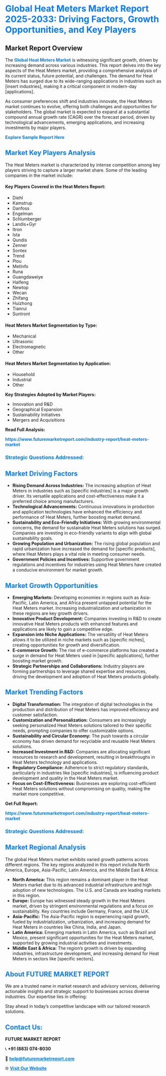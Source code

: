 <h1 style="color: #007BFF;">Global Heat Meters Market Report 2025-2033: Driving Factors, Growth Opportunities, and Key Players</h1>

<section id="overview">
<h2>Market Report Overview</h2>
<p>The <a href="https://www.futuremarketreport.com/industry-report/heat-meters-market" style="color: #007BFF; text-decoration: none;"><strong>Global Heat Meters Market</strong></a> is witnessing significant growth, driven by increasing demand across various industries. This report delves into the key aspects of the Heat Meters market, providing a comprehensive analysis of its current status, future potential, and challenges. The demand for Heat Meters has surged due to its wide-ranging applications in industries such as [insert industries], making it a critical component in modern-day [applications].</p>
<p>As consumer preferences shift and industries innovate, the Heat Meters market continues to evolve, offering both challenges and opportunities for stakeholders. The global market is expected to expand at a substantial compound annual growth rate (CAGR) over the forecast period, driven by technological advancements, emerging applications, and increasing investments by major players.</p>
</section>

<section id="overview">
<p><a href="https://www.futuremarketreport.com/request-sample/reportId=92827" style="color: #007BFF; text-decoration: none;"><strong>Explore Sample Report Here</strong></a></p>
</section>

<section id="key-players">
<h2 style="color: #007BFF;">Market Key Players Analysis</h2>
<p>The Heat Meters market is characterized by intense competition among key players striving to capture a larger market share. Some of the leading companies in the market include:</p>
<h4>Key Players Covered in the Heat Meters Report:</h4>
<ul><li>Diehl</li><li>Kamstrup</li><li>Danfoss</li><li>Engelman</li><li>Schlumberger</li><li>Landis+Gyr</li><li>Itron</li><li>Ista</li><li>Qundis</li><li>Zenner</li><li>Sontex</li><li>Trend</li><li>Plou</li><li>MetInfo</li><li>Runa</li><li>Guangdaweiye</li><li>Haifeng</li><li>Newtop</li><li>Wecan</li><li>Zhifang</li><li>Huizhong</li><li>Tianrui</li><li>Suntront</li></ul>
<h4>Heat Meters Market Segmentation by Type:</h4>
<ul><li>Mechanical</li><li>Ultrasonic</li><li>Electromagnetic</li><li>Other</li></ul>

<h4>Heat Meters Market Segmentation by Application:</h4>
<ul><li>Household</li><li>Industrial</li><li>Other</li></ul>
<p><strong>Key Strategies Adopted by Market Players:</strong></p>
<ul>
<li>Innovation and R&D</li>
<li>Geographical Expansion</li>
<li>Sustainability Initiatives</li>
<li>Mergers and Acquisitions</li>
</ul>
</section>

<section>
<p><strong>Read Full Analysis: </strong></p><a href="https://www.futuremarketreport.com/industry-report/heat-meters-market" style="color: #007BFF; text-decoration: none;"><strong>https://www.futuremarketreport.com/industry-report/heat-meters-market</strong></a>
<h3 style="color: #007BFF;">Strategic Questions Addressed:</h3>
</section>

<section id="driving-factors">
<h2 style="color: #007BFF;">Market Driving Factors</h2>
<ul>
<li><strong>Rising Demand Across Industries:</strong> The increasing adoption of Heat Meters in industries such as [specific industries] is a major growth driver. Its versatile applications and cost-effectiveness make it a preferred choice among manufacturers.</li>
<li><strong>Technological Advancements:</strong> Continuous innovations in production and application technologies have enhanced the efficiency and performance of Heat Meters, further boosting market demand.</li>
<li><strong>Sustainability and Eco-Friendly Initiatives:</strong> With growing environmental concerns, the demand for sustainable Heat Meters solutions has surged. Companies are investing in eco-friendly variants to align with global sustainability goals.</li>
<li><strong>Growing Population and Urbanization:</strong> The rising global population and rapid urbanization have increased the demand for [specific products], where Heat Meters plays a vital role in meeting consumer needs.</li>
<li><strong>Government Policies and Incentives:</strong> Supportive government regulations and incentives for industries using Heat Meters have created a conducive environment for market growth.</li>
</ul>
</section>

<section id="growth-opportunities">
<h2 style="color: #007BFF;">Market Growth Opportunities</h2>
<ul>
<li><strong>Emerging Markets:</strong> Developing economies in regions such as Asia-Pacific, Latin America, and Africa present untapped potential for the Heat Meters market. Increasing industrialization and urbanization in these regions are key growth drivers.</li>
<li><strong>Innovative Product Development:</strong> Companies investing in R&D to create innovative Heat Meters products with enhanced features and applications are likely to gain a competitive edge.</li>
<li><strong>Expansion into Niche Applications:</strong> The versatility of Heat Meters allows it to be utilized in niche markets such as [specific niches], creating opportunities for growth and diversification.</li>
<li><strong>E-commerce Growth:</strong> The rise of e-commerce platforms has created a surge in demand for Heat Meters used in [specific applications], further boosting market growth.</li>
<li><strong>Strategic Partnerships and Collaborations:</strong> Industry players are forming partnerships to leverage shared expertise and resources, driving the development and adoption of Heat Meters products globally.</li>
</ul>
</section>

<section id="trending-factors">
<h2 style="color: #007BFF;">Market Trending Factors</h2>
<ul>
<li><strong>Digital Transformation:</strong> The integration of digital technologies in the production and distribution of Heat Meters has improved efficiency and customer satisfaction.</li>
<li><strong>Customization and Personalization:</strong> Consumers are increasingly seeking personalized Heat Meters solutions tailored to their specific needs, prompting companies to offer customizable options.</li>
<li><strong>Sustainability and Circular Economy:</strong> The push towards a circular economy has driven demand for recyclable and reusable Heat Meters solutions.</li>
<li><strong>Increased Investment in R&D:</strong> Companies are allocating significant resources to research and development, resulting in breakthroughs in Heat Meters technology and applications.</li>
<li><strong>Regulatory Compliance:</strong> Adherence to strict regulatory standards, particularly in industries like [specific industries], is influencing product development and quality in the Heat Meters market.</li>
<li><strong>Focus on Cost-Effectiveness:</strong> Businesses are exploring cost-efficient Heat Meters solutions without compromising on quality, making the market more competitive.</li>
</ul>
</section>

<section>
<p><strong>Get Full Report: </strong></p><a href="https://www.futuremarketreport.com/industry-report/heat-meters-market" style="color: #007BFF; text-decoration: none;"><strong>https://www.futuremarketreport.com/industry-report/heat-meters-market</strong></a>
<h3 style="color: #007BFF;">Strategic Questions Addressed:</h3>
</section>


<section id="regional-analysis">
<h2 style="color: #007BFF;">Market Regional Analysis</h2>
<p>The global Heat Meters market exhibits varied growth patterns across different regions. The key regions analyzed in this report include North America, Europe, Asia-Pacific, Latin America, and the Middle East & Africa:</p>
<ul>
<li><strong>North America:</strong> This region remains a dominant player in the Heat Meters market due to its advanced industrial infrastructure and high adoption of new technologies. The U.S. and Canada are leading markets in this region.</li>
<li><strong>Europe:</strong> Europe has witnessed steady growth in the Heat Meters market, driven by stringent environmental regulations and a focus on sustainability. Key countries include Germany, France, and the U.K.</li>
<li><strong>Asia-Pacific:</strong> The Asia-Pacific region is experiencing rapid growth, fueled by industrialization, urbanization, and increasing demand for Heat Meters in countries like China, India, and Japan.</li>
<li><strong>Latin America:</strong> Emerging markets in Latin America, such as Brazil and Mexico, present significant opportunities for the Heat Meters market, supported by growing industrial activities and investments.</li>
<li><strong>Middle East & Africa:</strong> The region’s growth is driven by expanding industries, infrastructure development, and increasing demand for Heat Meters in sectors like [specific sectors].</li>
</ul>
</section>

<footer>
<h2 style="color: #007BFF;">About FUTURE MARKET REPORT</h2>
<p>We are a trusted name in market research and advisory services, delivering actionable insights and strategic support to businesses across diverse industries. Our expertise lies in offering:</p>

<p>Stay ahead in today’s competitive landscape with our tailored research solutions.</p>

<h2 style="color: #007BFF;">Contact Us:</h2>
<p><strong>FUTURE MARKET REPORT</strong></p>
<p>📞 <strong>+91 (883) 074-8030</strong></p>
<p>📧 <strong><a href="mailto:help@futuremarketreport.com" style="color: #007BFF;">help@futuremarketreport.com</a></strong></p>
<p>🌐 <strong><a href="https://www.futuremarketreport.com/" style="color: #007BFF;">Visit Our Website</a></strong></p>
</footer>